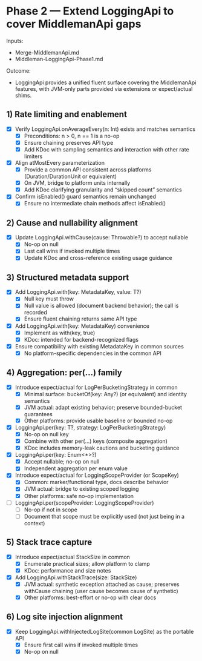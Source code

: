 # Phase 2 — Extend LoggingApi to cover MiddlemanApi gaps

Inputs:
- Merge-MiddlemanApi.md
- Middleman-LoggingApi-Phase1.md

Outcome:
- LoggingApi provides a unified fluent surface covering the MiddlemanApi features, with JVM-only parts provided via extensions or expect/actual shims.

## 1) Rate limiting and enablement

- [x] Verify LoggingApi.onAverageEvery(n: Int) exists and matches semantics
    - [x] Preconditions: n > 0, n == 1 is a no-op
    - [x] Ensure chaining preserves API type
    - [x] Add KDoc with sampling semantics and interaction with other rate limiters
- [x] Align atMostEvery parameterization
    - [x] Provide a common API consistent across platforms (Duration/DurationUnit or equivalent)
    - [x] On JVM, bridge to platform units internally
    - [x] Add KDoc clarifying granularity and “skipped count” semantics
- [x] Confirm isEnabled() guard semantics remain unchanged
    - [x] Ensure no intermediate chain methods affect isEnabled()

## 2) Cause and nullability alignment

- [x] Update LoggingApi.withCause(cause: Throwable?) to accept nullable
    - [x] No-op on null
    - [x] Last call wins if invoked multiple times
    - [x] Update KDoc and cross-reference existing usage guidance

## 3) Structured metadata support

- [x] Add LoggingApi.with(key: MetadataKey<T>, value: T?)
    - [x] Null key must throw
    - [x] Null value is allowed (document backend behavior); the call is recorded
    - [x] Ensure fluent chaining returns same API type
- [x] Add LoggingApi.with(key: MetadataKey<Boolean>) convenience
    - [x] Implement as with(key, true)
    - [x] KDoc: intended for backend-recognized flags
- [x] Ensure compatibility with existing MetadataKey in common sources
    - [x] No platform-specific dependencies in the common API

## 4) Aggregation: per(...) family

- [x] Introduce expect/actual for LogPerBucketingStrategy in common
    - [x] Minimal surface: bucketOf(key: Any?) (or equivalent) and identity semantics
    - [x] JVM actual: adapt existing behavior; preserve bounded-bucket guarantees
    - [x] Other platforms: provide usable baseline or bounded no-op
- [x] LoggingApi.per(key: T?, strategy: LogPerBucketingStrategy<in T>)
    - [x] No-op on null key
    - [x] Combine with other per(...) keys (composite aggregation)
    - [x] KDoc includes memory-leak cautions and bucketing guidance
- [x] LoggingApi.per(key: Enum<*>?)
    - [x] Accept nullable; no-op on null
    - [x] Independent aggregation per enum value
- [x] Introduce expect/actual for LoggingScopeProvider (or ScopeKey)
    - [x] Common: marker/functional type, docs describe behavior
    - [x] JVM actual: bridge to existing scoped logging
    - [x] Other platforms: safe no-op implementation
- [ ] LoggingApi.per(scopeProvider: LoggingScopeProvider)
    - [ ] No-op if not in scope
    - [ ] Document that scope must be explicitly used (not just being in a context)

## 5) Stack trace capture

- [x] Introduce expect/actual StackSize in common
    - [x] Enumerate practical sizes; allow platform to clamp
    - [x] KDoc: performance and size notes
- [x] Add LoggingApi.withStackTrace(size: StackSize)
    - [x] JVM actual: synthetic exception attached as cause; preserves withCause chaining (user cause becomes cause of synthetic)
    - [x] Other platforms: best-effort or no-op with clear docs

## 6) Log site injection alignment

- [x] Keep LoggingApi.withInjectedLogSite(common LogSite) as the portable API
    - [x] Ensure first call wins if invoked multiple times
    - [x] No-op on null
